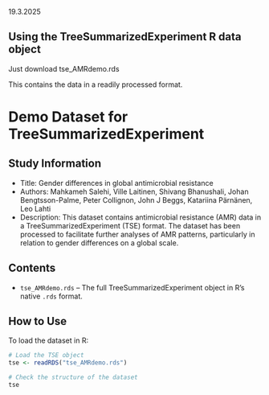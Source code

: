 19.3.2025


## Using the TreeSummarizedExperiment R data object

Just download tse_AMRdemo.rds

This contains the data in a readily processed format.

# Demo Dataset for TreeSummarizedExperiment

## Study Information
- Title: Gender differences in global antimicrobial resistance
- Authors: Mahkameh Salehi, Ville Laitinen, Shivang Bhanushali, Johan Bengtsson-Palme, Peter Collignon, John J Beggs, Katariina Pärnänen, Leo Lahti
- Description: This dataset contains antimicrobial resistance (AMR) data in a TreeSummarizedExperiment (TSE) format. The dataset has been processed to facilitate further analyses of AMR patterns, particularly in relation to gender differences on a global scale.

## Contents
- `tse_AMRdemo.rds` – The full TreeSummarizedExperiment object in R’s native `.rds` format.

## How to Use
To load the dataset in R:
```r
# Load the TSE object
tse <- readRDS("tse_AMRdemo.rds")

# Check the structure of the dataset
tse
